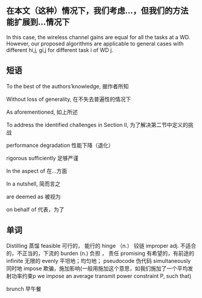 ## 在本文（这种）情况下，我们考虑...，但我们的方法能扩展到...情况下

In this case, the wireless channel gains are equal for all the tasks at a WD. 
However, our proposed algorithms are applicable to general cases with different hi,j, gi,j for different task i of WD j.


## 短语

To the best of the authors’knowledge,  据作者所知

Without loss of generality, 在不失去普遍性的情况下

As aforementioned, 如上所述

To address the identified challenges in Section II, 为了解决第二节中定义的挑战

performance degradation 性能下降（退化）

rigorous sufficiently 足够严谨

In the aspect of 在...方面

In a nutshell, 简而言之

are deemed as 被视为

on behalf of 代表，为了

## 单词

Distilling 蒸馏
feasible 可行的， 能行的
hinge  （n.） 铰链
improper adj. 不适合的，不正当的，下流的
burden (n.) 负担 ， 责任
promising 有希望的，有前途的
infinite 无限的
evenly 平坦地；均匀地；
pseudocode 伪代码
simultaneously 同时地
impose 欺骗，施加影响(一般用施加这个意思，如我们施加了一个平均发射功率约束p
we impose an average transmit power constraint P, such that)

brunch 早午餐